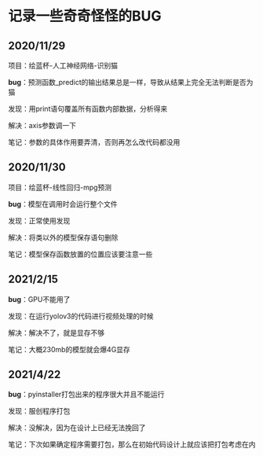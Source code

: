# 记录一些奇奇怪怪的BUG

## 2020/11/29

项目：绘蓝杯-人工神经网络-识别猫

**bug**：预测函数_predict的输出结果总是一样，导致从结果上完全无法判断是否为猫

发现：用print语句覆盖所有函数内部数据，分析得来

解决：axis参数调一下

笔记：参数的具体作用要弄清，否则再怎么改代码都没用

## 2020/11/30

项目：绘蓝杯-线性回归-mpg预测

**bug**：模型在调用时会运行整个文件

发现：正常使用发现

解决：将类以外的模型保存语句删除

笔记：模型保存函数放置的位置应该要注意一些

## 2021/2/15

**bug**：GPU不能用了

发现：在运行yolov3的代码进行视频处理的时候

解决：解决不了，就是显存不够

笔记：大概230mb的模型就会爆4G显存

## 2021/4/22

**bug**：pyinstaller打包出来的程序很大并且不能运行

发现：服创程序打包

解决：没解决，因为在设计上已经无法挽回了

笔记：下次如果确定程序需要打包，那么在初始代码设计上就应该把打包考虑在内